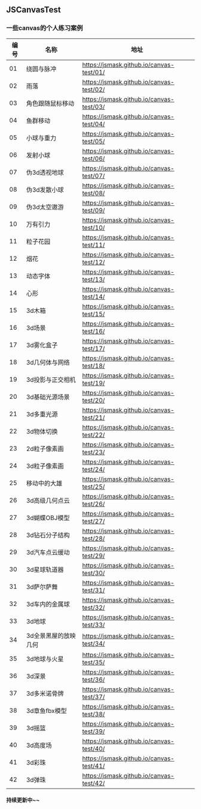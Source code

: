 ## JSCanvasTest

### 一些canvas的个人练习案例


| 编号 | 名称 | 地址                                     |
| ---- | ---- | ---------------------------------------- |
| 01   | 绕圆与脉冲   | https://jsmask.github.io/canvas-test/01/ |
| 02   | 雨落   | https://jsmask.github.io/canvas-test/02/ |
| 03   | 角色跟随鼠标移动   | https://jsmask.github.io/canvas-test/03/ |
| 04   | 鱼群移动   | https://jsmask.github.io/canvas-test/04/ |
| 05   | 小球与重力   | https://jsmask.github.io/canvas-test/05/ |
| 06   | 发射小球   | https://jsmask.github.io/canvas-test/06/ |
| 07   | 伪3d透视地球   | https://jsmask.github.io/canvas-test/07/ |
| 08   | 伪3d发散小球   | https://jsmask.github.io/canvas-test/08/ |
| 09   | 伪3d太空遨游   | https://jsmask.github.io/canvas-test/09/ |
| 10   | 万有引力 | https://jsmask.github.io/canvas-test/10/ |
| 11   | 粒子花园 | https://jsmask.github.io/canvas-test/11/ |
| 12   | 烟花 | https://jsmask.github.io/canvas-test/12/ |
| 13   | 动态字体 | https://jsmask.github.io/canvas-test/13/ |
| 14   | 心形 | https://jsmask.github.io/canvas-test/14/ |
| 15   | 3d木箱 | https://jsmask.github.io/canvas-test/15/ |
| 16   | 3d场景 | https://jsmask.github.io/canvas-test/16/ |
| 17   | 3d雾化盒子 | https://jsmask.github.io/canvas-test/17/ |
| 18   | 3d几何体与网络 | https://jsmask.github.io/canvas-test/18/ |
| 19   | 3d投影与正交相机 | https://jsmask.github.io/canvas-test/19/ |
| 20   | 3d基础光源场景 | https://jsmask.github.io/canvas-test/20/ |
| 21   | 3d多重光源 | https://jsmask.github.io/canvas-test/21/ |
| 22   | 3d物体切换 | https://jsmask.github.io/canvas-test/22/ |
| 23   | 2d粒子像素画 | https://jsmask.github.io/canvas-test/23/ |
| 24   | 3d粒子像素画 | https://jsmask.github.io/canvas-test/24/ |
| 25   | 移动中的大雄 | https://jsmask.github.io/canvas-test/25/ |
| 26   | 3d高级几何点云 | https://jsmask.github.io/canvas-test/26/ |
| 27   | 3d蝴蝶OBJ模型 | https://jsmask.github.io/canvas-test/27/ |
| 28   | 3d钻石分子结构 | https://jsmask.github.io/canvas-test/28/ |
| 29   | 3d汽车点云缓动 | https://jsmask.github.io/canvas-test/29/ |
| 30   | 3d星球轨道器 | https://jsmask.github.io/canvas-test/30/ |
| 31   | 3d萨尔萨舞 | https://jsmask.github.io/canvas-test/31/ |
| 32   | 3d车内的金属球 | https://jsmask.github.io/canvas-test/32/ |
| 33   | 3d地球 | https://jsmask.github.io/canvas-test/33/ |
| 34   | 3d全景黑屋的放映几何 | https://jsmask.github.io/canvas-test/34/ |
| 35   | 3d地球与火星 | https://jsmask.github.io/canvas-test/35/ |
| 36   | 3d深景 | https://jsmask.github.io/canvas-test/36/ |
| 37   | 3d多米诺骨牌 | https://jsmask.github.io/canvas-test/37/ |
| 38   | 3d章鱼fbx模型 | https://jsmask.github.io/canvas-test/38/ |
| 39   | 3d摇篮 | https://jsmask.github.io/canvas-test/39/ |
| 40   | 3d高度场   | https://jsmask.github.io/canvas-test/40/ |
| 41   | 3d彩珠   | https://jsmask.github.io/canvas-test/41/ |
| 42   | 3d弹珠   | https://jsmask.github.io/canvas-test/42/ |



#### 持续更新中~~
